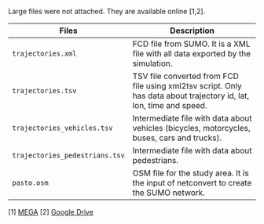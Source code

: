 Large files were not attached.  They are available online [1,2].

| Files                          | Description|
|--------------------------------|---------------------------------------------------------------------------------|
| `trajectories.xml`             | FCD file from SUMO.  It is a XML file with all data exported by the simulation. |
| `trajectories.tsv`             | TSV file converted from FCD file using xml2tsv script.  Only has data about trajectory id, lat, lon, time and speed. |
| `trajectories_vehicles.tsv`    | Intermediate file with data about vehicles (bicycles, motorcycles, buses, cars and trucks). |
| `trajectories_pedestrians.tsv` | Intermediate file with data about pedestrians. |
| `pasto.osm`                    | OSM file for the study area.  It is the input of netconvert to create the SUMO network. |

[1] [MEGA](https://mega.nz/folder/ilFSTTiA#asNaby1gUGyaWWtZl6IQMQ)
[2] [Google Drive](https://drive.google.com/drive/folders/1zk6hm4-jrXSLQFIUzpTBMDt8qrfsvn18?usp=sharing)
